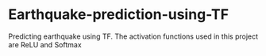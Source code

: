 # Earthquake-prediction-using-TF
Predicting earthquake using TF. The activation functions used in this project are ReLU and Softmax
